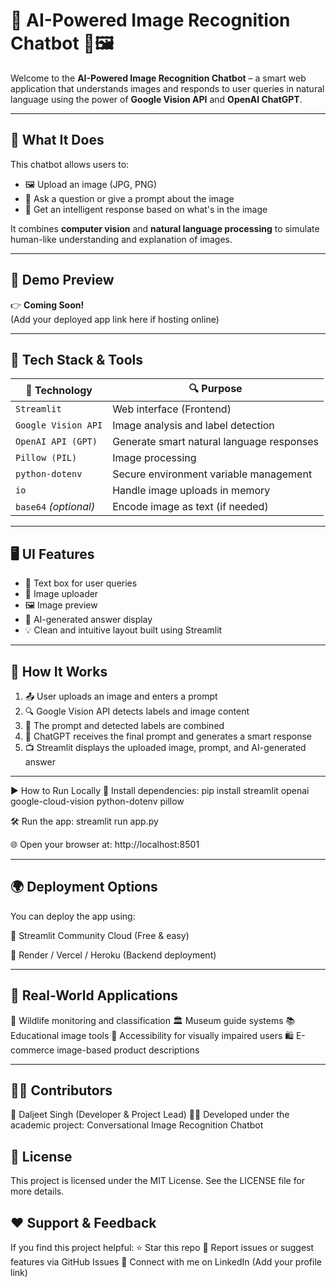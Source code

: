 # 🧠 AI-Powered Image Recognition Chatbot 🤖🖼️

Welcome to the **AI-Powered Image Recognition Chatbot** – a smart web application that understands images and responds to user queries in natural language using the power of **Google Vision API** and **OpenAI ChatGPT**.

---

## 📸 What It Does

This chatbot allows users to:

- 🖼️ Upload an image (JPG, PNG)
- 💬 Ask a question or give a prompt about the image
- 🤖 Get an intelligent response based on what's in the image

It combines **computer vision** and **natural language processing** to simulate human-like understanding and explanation of images.

---

## 🚀 Demo Preview

👉 **Coming Soon!**  
(Add your deployed app link here if hosting online)

---

## 🧰 Tech Stack & Tools

| 🔧 Technology        | 🔍 Purpose |
|---------------------|------------|
| `Streamlit`         | Web interface (Frontend) |
| `Google Vision API` | Image analysis and label detection |
| `OpenAI API (GPT)`  | Generate smart natural language responses |
| `Pillow (PIL)`      | Image processing |
| `python-dotenv`     | Secure environment variable management |
| `io`                | Handle image uploads in memory |
| `base64` *(optional)* | Encode image as text (if needed) |

---

## 🖥️ UI Features

- 🧾 Text box for user queries
- 📂 Image uploader
- 🖼️ Image preview
- 🧠 AI-generated answer display
- 💡 Clean and intuitive layout built using Streamlit

---

## 🔄 How It Works

1. 📤 User uploads an image and enters a prompt  
2. 🔍 Google Vision API detects labels and image content  
3. 🧩 The prompt and detected labels are combined  
4. 🤖 ChatGPT receives the final prompt and generates a smart response  
5. 📺 Streamlit displays the uploaded image, prompt, and AI-generated answer

---

▶️ How to Run Locally
🔧 Install dependencies:
pip install streamlit openai google-cloud-vision python-dotenv pillow

🛠️ Run the app:
streamlit run app.py

🌐 Open your browser at:
http://localhost:8501

---

## 🌍 Deployment Options
You can deploy the app using:

🌟 Streamlit Community Cloud (Free & easy)

🚀 Render / Vercel / Heroku (Backend deployment)

---

## 🧠 Real-World Applications

🐆 Wildlife monitoring and classification
🏛️ Museum guide systems
📚 Educational image tools
🧏 Accessibility for visually impaired users
🛍️ E-commerce image-based product descriptions

---

## 🧑‍💻 Contributors

👤 Daljeet Singh (Developer & Project Lead)
👨‍🎓 Developed under the academic project: Conversational Image Recognition Chatbot

## 📜 License
This project is licensed under the MIT License.
See the LICENSE file for more details.

## ❤️ Support & Feedback
If you find this project helpful:
⭐ Star this repo
🐛 Report issues or suggest features via GitHub Issues
📩 Connect with me on LinkedIn (Add your profile link)







 
